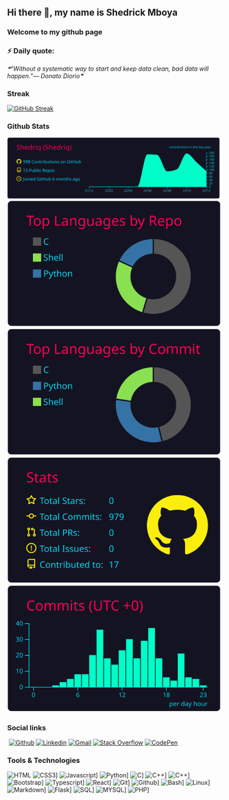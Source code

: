 ## Hi there 👋, my name is Shedrick Mboya 


### Welcome to my github page
<!--[Welcome to my github page ](images/github%20profile.gif)-->




### ⚡ Daily quote: 
<!--STARTS_HERE_QUOTE_README-->
<i>❝“Without a systematic way to start and keep data clean, bad data will happen.”— Donato Diorio❞</i>
<!--ENDS_HERE_QUOTE_README-->



### Streak

[![GitHub Streak](https://github-readme-streak-stats.herokuapp.com?user=Shedriq&theme=neon-dark&hide_border=true)](https://git.io/streak-stats)



### Github Stats

[![](https://raw.githubusercontent.com/Shedriq/About_Me/master/profile-summary-card-output/2077/0-profile-details.svg)](https://github.com/vn7n24fzkq/github-profile-summary-cards)
[![](https://raw.githubusercontent.com/Shedriq/About_Me/master/profile-summary-card-output/2077/1-repos-per-language.svg)](https://github.com/vn7n24fzkq/github-profile-summary-cards) [![](https://raw.githubusercontent.com/Shedriq/About_Me/master/profile-summary-card-output/2077/2-most-commit-language.svg)](https://github.com/vn7n24fzkq/github-profile-summary-cards)
[![](https://raw.githubusercontent.com/Shedriq/About_Me/master/profile-summary-card-output/2077/3-stats.svg)](https://github.com/vn7n24fzkq/github-profile-summary-cards) [![](https://raw.githubusercontent.com/Shedriq/About_Me/master/profile-summary-card-output/2077/4-productive-time.svg)](https://github.com/vn7n24fzkq/github-profile-summary-cards)



### Social links
​
[![Github](https://img.shields.io/badge/Github-000000?&style=for-the-badge&logo=github&logoColor=white)](https://github.com/Shedriq)
[![Linkedin](https://img.shields.io/badge/linkedin-%230077B5.svg?&style=for-the-badge&logo=linkedin&logoColor=white)](www.linkedin.com/in/shedrick-mboya-b2174920a/)
[![Gmail](https://img.shields.io/badge/gmail-D14836?&style=for-the-badge&logo=gmail&logoColor=white)](jerrydwain4@gmail.com)
[![Stack Overflow](https://img.shields.io/badge/-Stackoverflow-FE7A16?style=for-the-badge&logo=stack-overflow&logoColor=white)](https://stackoverflow.com/users/19368072/shedrick-omondi)
[![CodePen](https://img.shields.io/badge/Codepen-000000?style=for-the-badge&logo=codepen&logoColor=white)](https://codepen.io/shedriq)
<!--[![Dev.to blog](https://img.shields.io/badge/dev.to-0A0A0A?style=for-the-badge&logo=dev.to&logoColor=white)](https://dev.to/Pericles001/)-->



### Tools & Technologies
![HTML](https://img.shields.io/badge/HTML5-000000?&style=for-the-badge&logo=HTML5&logoColor=white)
![CSS3](https://img.shields.io/badge/CSS3-000000?&style=for-the-badge&logo=CSS3&logoColor=white)]
![Javascript](https://img.shields.io/badge/Javascript-000000?&style=for-the-badge&logo=javascript&logoColor=white)] 
![Python](https://img.shields.io/badge/Python-000000?&style=for-the-badge&logo=Python&logoColor=white)] 
![C](https://img.shields.io/badge/C-000000?&style=for-the-badge&logo=C&logoColor=white)] 
![C++](https://img.shields.io/badge/C++-000000?&style=for-the-badge&logo=C++&logoColor=white)] 
![C++](https://img.shields.io/badge/C++-000000?&style=for-the-badge&logo=C++&logoColor=white)] 
![Bootstrap](https://img.shields.io/badge/Bootstap-000000?&style=for-the-badge&logo=Bootstrap&logoColor=white)] 
![Typescript](https://img.shields.io/badge/Typescript-000000?&style=for-the-badge&logo=Typescript&logoColor=white)] 
![React](https://img.shields.io/badge/React-000000?&style=for-the-badge&logo=React&logoColor=white)] 
![Git](https://img.shields.io/badge/Git-000000?&style=for-the-badge&logo=Git&logoColor=white)] 
![Github](https://img.shields.io/badge/Github-000000?&style=for-the-badge&logo=Github&logoColor=white)] 
![Bash](https://img.shields.io/badge/Bash-000000?&style=for-the-badge&logo=Bash&logoColor=white)] 
![Linux](https://img.shields.io/badge/Linux-000000?&style=for-the-badge&logo=Linux&logoColor=white)] 
![Markdown](https://img.shields.io/badge/Markdown-000000?&style=for-the-badge&logo=Markdown&logoColor=white)] 
![Flask](https://img.shields.io/badge/Flask-000000?&style=for-the-badge&logo=Flask&logoColor=white)] 
![SQL](https://img.shields.io/badge/SQL-000000?&style=for-the-badge&logo=SQL&logoColor=white)] 
![MYSQL](https://img.shields.io/badge/MYSQL-000000?&style=for-the-badge&logo=MYSQL&logoColor=white)] 
![PHP](https://img.shields.io/badge/PHP-000000?&style=for-the-badge&logo=PHP&logoColor=white)] 
